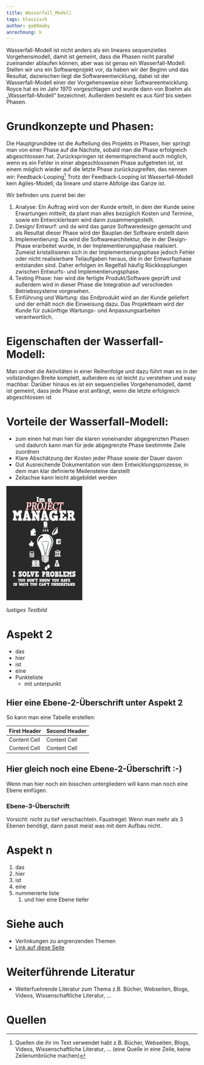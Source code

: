 ```yaml
---
title: Wasserfall_Modell
tags: klassisch
author: ga88maby
anrechnung: k
---
```


Wasserfall-Modell ist nicht anders als ein lineares sequenzielles Vorgehensmodell, damit ist gemeint, dass die Phasen nicht parallel zueinander ablaufen können, aber was ist genau ein Wasserfall-Modell: Stellen wir uns ein Softwareprojekt vor, da haben wir der Beginn und das Resultat, dazwischen liegt die Softwareentwicklung, dabei ist der Wasserfall-Modell einer der Vorgehensweise einer Softwareentwicklung. Royce hat es im Jahr 1970 vorgeschlagen und wurde dann von Boehm als „Wasserfall-Modell“ bezeichnet. Außerdem besteht es aus fünf bis sieben Phasen.


# Grundkonzepte und Phasen: 

Die Hauptgrundidee ist die Aufteilung des Projekts in Phasen, hier springt man von einer Phase auf die Nächste, sobald man die Phase erfolgreich abgeschlossen hat. Zurückspringen ist dementsprechend auch möglich, wenn es ein Fehler in einer abgeschlossenen Phase aufgetreten ist, ist einem möglich wieder auf die letzte Phase zurückzugreifen, das nennen wir: Feedback-Looping[^1]
Trotz der Feedback-Looping ist Wasserfall-Modell kein Agiles-Modell, da lineare und starre Abfolge das Ganze ist.

Wir befinden uns zuerst bei der
1.  Analyse:
Ein Auftrag wird von der Kunde erteilt, in dem der Kunde seine Erwartungen mitteilt, da plant man alles bezüglich Kosten und Termine, sowie ein Entwicklerteam wird dann zusammengestellt.
2. Design/ Entwurf:
und da wird das ganze Softwaredesign gemacht und als Resultat dieser Phase wird der Bauplan der Software erstellt dann
3. Implementierung:
Da wird die Softwarearchitektur, die in der Design-Phase erarbeitet wurde, in der Implementierungsphase realisiert. Zumeist kristallisieren sich in der Implementierungsphase jedoch Fehler oder nicht realisierbare Teilaufgaben heraus, die in der Entwurfsphase entstanden sind. Daher erfolgen im Regelfall häufig Rückkopplungen zwischen Entwurfs- und Implementierungsphase.
4. Testing Phase:
hier wird die fertigte Produkt/Software geprüft und außerdem wird in dieser Phase die Integration auf verschieden Betriebssysteme vorgesehen. 
5. Einführung und Wartung: 
das Endprodukt wird an der Kunde geliefert und der erhält noch die Einweisung dazu. Das Projektteam wird der Kunde für zukünftige Wartungs- und Anpassungsarbeiten verantwortlich.

# Eigenschaften der Wasserfall-Modell:
Man ordnet die Aktivitäten in einer Reihenfolge und dazu führt man es in der vollständigen Breite komplett, außerdem es ist leicht zu verstehen und easy machbar. Darüber hinaus es ist ein sequenzielles Vorgehensmodell, damit ist gemeint, dass jede Phase erst anfängt, wenn die letzte erfolgreich abgeschlossen ist  


# Vorteile der Wasserfall-Modell:

* zum einen hat man hier die klaren voneinander abgegrenzten Phasen und dadurch kann man für jede abgegrenzte Phase bestimmte Ziele zuordnen
* Klare Abschätzung der Kosten jeder Phase sowie der Dauer davon
* Gut Ausreichende Dokumentation von dem Entwicklungsprozesse, in dem man klar definierte Meilensteine darstellt
* Zeitachse kann leicht abgebildet werden  

![Beispielabbildung](Wasserfall_Modell/test-file.jpg)

*lustiges Testbild*

# Aspekt 2

* das
* hier 
* ist
* eine 
* Punkteliste
  - mit unterpunkt

## Hier eine Ebene-2-Überschrift unter Aspekt 2

So kann man eine Tabelle erstellen:

| First Header  | Second Header |
| ------------- | ------------- |
| Content Cell  | Content Cell  |
| Content Cell  | Content Cell  |

## Hier gleich noch eine Ebene-2-Überschrift :-)

Wenn man hier noch ein bisschen untergliedern will kann man noch eine Ebene einfügen.

### Ebene-3-Überschrift

Vorsicht: nicht zu tief verschachteln. Faustregel: Wenn man mehr als 3 
Ebenen benötigt, dann passt meist was mit dem Aufbau nicht.

# Aspekt n

1. das
2. hier 
4. ist 
4. eine
7. nummerierte liste
   1. und hier eine Ebene tiefer


# Siehe auch

* Verlinkungen zu angrenzenden Themen
* [Link auf diese Seite](Wasserfall_Modell.md)

# Weiterführende Literatur

* Weiterfuehrende Literatur zum Thema z.B. Bücher, Webseiten, Blogs, Videos, Wissenschaftliche Literatur, ...

# Quellen

[^1]: Quellen die ihr im Text verwendet habt z.B. Bücher, Webseiten, Blogs, Videos, Wissenschaftliche Literatur, ... (eine Quelle in eine Zeile, keine Zeilenumbrüche machen)
[^2]: [A Guide to the Project Management Body of Knowledge (PMBOK® Guide)](https://www.pmi.org/pmbok-guide-standards/foundational/PMBOK)
[^3]: [Basic Formatting Syntax for GitHub flavored Markdown](https://docs.github.com/en/github/writing-on-github/getting-started-with-writing-and-formatting-on-github/basic-writing-and-formatting-syntax)
[^4]: [Advanced Formatting Syntax for GitHub flavored Markdown](https://docs.github.com/en/github/writing-on-github/working-with-advanced-formatting/organizing-information-with-tables)

